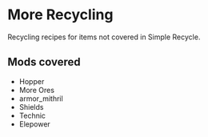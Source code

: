 # More Recycling
Recycling recipes for items not covered in Simple Recycle.

## Mods covered
* Hopper
* More Ores
* armor_mithril
* Shields
* Technic
* Elepower

